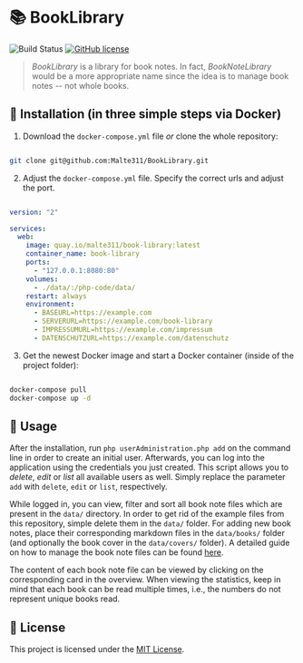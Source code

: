 # :books: BookLibrary

![Build Status](https://travis-ci.com/Malte311/BookLibrary.svg?branch=master)
[![GitHub license](https://img.shields.io/github/license/Malte311/BookLibrary)](https://github.com/Malte311/BookLibrary/blob/master/LICENSE)

> _BookLibrary_ is a library for book notes.
> In fact, _BookNoteLibrary_ would be a more appropriate name since the idea is to manage book notes -- not whole books.

## :whale: Installation (in three simple steps via Docker)

1. Download the `docker-compose.yml` file _or_ clone the whole repository:

```bash

git clone git@github.com:Malte311/BookLibrary.git

```

2. Adjust the `docker-compose.yml` file. Specify the correct urls and adjust the port.

```yaml

version: "2"

services:
  web:
    image: quay.io/malte311/book-library:latest
    container_name: book-library
    ports:
      - "127.0.0.1:8080:80"
    volumes:
      - ./data/:/php-code/data/
    restart: always
    environment:
      - BASEURL=https://example.com
      - SERVERURL=https://example.com/book-library
      - IMPRESSUMURL=https://example.com/impressum
      - DATENSCHUTZURL=https://example.com/datenschutz

```

3. Get the newest Docker image and start a Docker container (inside of the project folder):

```bash

docker-compose pull
docker-compose up -d

```

## :book: Usage
After the installation, run `php userAdministration.php add` on the command line in order to create an initial user. Afterwards, you can log into the application using the credentials you just created. This script allows you to _delete_, _edit_ or _list_ all available users as well. Simply replace the parameter `add` with `delete`, `edit` or `list`, respectively.

While logged in, you can view, filter and sort all book note files which are present in the `data/` directory. In order to get rid of the example files from this repository, simple delete them in the `data/` folder. For adding new book notes, place their corresponding markdown files in the `data/books/` folder (and optionally the book cover in the `data/covers/` folder). A detailed guide on how to manage the book note files can be found [here](https://github.com/Malte311/BookLibrary/blob/master/src/data/README.md).

The content of each book note file can be viewed by clicking on the corresponding card in the overview. When viewing the statistics, keep in mind that each book can be read multiple times, i.e., the numbers do not represent unique books read.

## :page_facing_up: License

This project is licensed under the [MIT License](https://github.com/Malte311/BookLibrary/blob/master/LICENSE).

